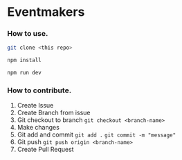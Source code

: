 # Eventmakers

### How to use.

```bash
git clone <this repo>
```

```bash
npm install
```

```bash
npm run dev
```

### How to contribute.

1. Create Issue
2. Create Branch from issue
3. Git checkout to branch `git checkout <branch-name>`
4. Make changes
5. Git add and commit `git add .` `git commit -m "message"`
6. Git push `git push origin <branch-name>`
7. Create Pull Request
